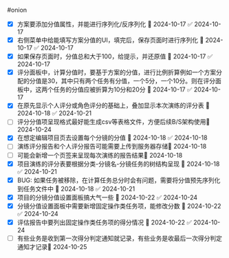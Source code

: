 #onion 

- [x] 方案要添加分值属性，并能进行序列化/反序列化 📅 2024-10-17 ✅ 2024-10-17
- [x] 右侧菜单中给能填写方案分值的UI，填完后，保存页面时进行序列化 📅 2024-10-17 ✅ 2024-10-17
- [x] 如果保存页面时，分值总和大于100，给提示，并还原值 📅 2024-10-17 ✅ 2024-10-17
- [x] 评分面板中，计算分值时，要基于方案的分值，进行比例折算例如一个方案分配的分值是30，其中只有两个任务有分值，一个5分，一个10分。则在评分面板中，这两个任务的分值应被折算为10分和20分 📅 2024-10-17 ✅ 2024-10-17
- [x] 在原先显示个人评分或角色评分的基础上，叠加显示本次演练的评分表 📅 2024-10-18 ✅ 2024-10-21
- [ ] 评分分值项呈现格式最好能生成csv等表格文件，方便后续B/S架构使用📅 2024-10-24 
- [x] 在想定编辑项目页去设置每个分镜的分值 📅 2024-10-18 ✅ 2024-10-18
- [ ] 演练评分报告和个人评分报告可能需要上传到服务器存储📅 2024-10-18 
- [ ] 可能会新增一个页签来呈现每次演练的报告结果📅 2024-10-18 
- [x] 项目演练的评分表要根据分类-分镜名-分镜任务的树结构呈现 📅 2024-10-18 ✅ 2024-10-21
- [x] BUG: 如果任务被移除，在计算任务总分时会有问题，需要将分值预先序列化到任务文件中 📅 2024-10-18 ✅ 2024-10-21
- [x] 项目的分镜分值设置面板搞大气一些 📅 2024-10-22 ✅ 2024-10-24
- [x] 分镜分值设置面板中需要新增固定操作类任务项，能修改分数 📅 2024-10-22 ✅ 2024-10-24
- [x] 评估报告中要列出固定操作类任务项的得分情况 📅 2024-10-22 ✅ 2024-10-24
- [ ] 有些业务是收到第一次得分判定通知就记录，有些业务是收最后一次得分判定通知才记录📅 2024-10-25 